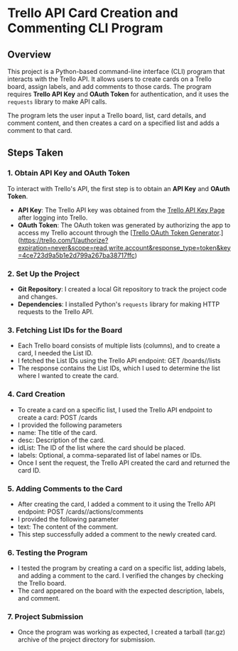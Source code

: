 # Trello API Card Creation and Commenting CLI Program

## Overview
This project is a Python-based command-line interface (CLI) program that interacts with the Trello API. It allows users to create cards on a Trello board, assign labels, and add comments to those cards. The program requires **Trello API Key** and **OAuth Token** for authentication, and it uses the `requests` library to make API calls.

The program lets the user input a Trello board, list, card details, and comment content, and then creates a card on a specified list and adds a comment to that card.

## Steps Taken

### 1. **Obtain API Key and OAuth Token**
To interact with Trello's API, the first step is to obtain an **API Key** and **OAuth Token**.

- **API Key**: The Trello API key was obtained from the [Trello API Key Page](https://trello.com/app-key) after logging into Trello.
- **OAuth Token**: The OAuth token was generated by authorizing the app to access my Trello account through the [[Trello OAuth Token Generator](https://trello.com/1/authorize).](https://trello.com/1/authorize?expiration=never&scope=read,write,account&response_type=token&key=4ce723d9a5b1e2d799a267ba38717ffc)

### 2. **Set Up the Project**
- **Git Repository**: I created a local Git repository to track the project code and changes.
- **Dependencies**: I installed Python's `requests` library for making HTTP requests to the Trello API.

### 3. Fetching List IDs for the Board
- Each Trello board consists of multiple lists (columns), and to create a card, I needed the List ID.
- I fetched the List IDs using the Trello API endpoint: GET /boards/<board-id>/lists
- The response contains the List IDs, which I used to determine the list where I wanted to create the card.

### 4. Card Creation
- To create a card on a specific list, I used the Trello API endpoint to create a card: POST /cards
- I provided the following parameters
- name: The title of the card.
- desc: Description of the card.
- idList: The ID of the list where the card should be placed.
- labels: Optional, a comma-separated list of label names or IDs.
- Once I sent the request, the Trello API created the card and returned the card ID.

### 5. Adding Comments to the Card
- After creating the card, I added a comment to it using the Trello API endpoint: POST /cards/<card-id>/actions/comments
- I provided the following parameter
- text: The content of the comment.
- This step successfully added a comment to the newly created card.
### 6. Testing the Program
- I tested the program by creating a card on a specific list, adding labels, and adding a comment to the card. I verified the changes by checking the Trello board.
- The card appeared on the board with the expected description, labels, and comment.

### 7. Project Submission
- Once the program was working as expected, I created a tarball (tar.gz) archive of the project directory for submission.
